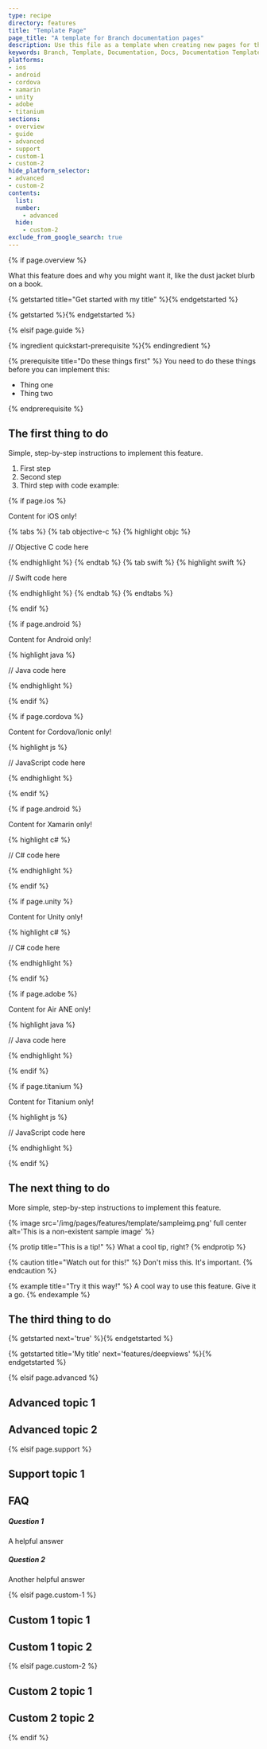 ```yaml
---
type: recipe
directory: features
title: "Template Page"
page_title: "A template for Branch documentation pages"
description: Use this file as a template when creating new pages for the Branch documentation portal.
keywords: Branch, Template, Documentation, Docs, Documentation Template,
platforms:
- ios
- android
- cordova
- xamarin
- unity
- adobe
- titanium
sections:
- overview
- guide
- advanced
- support
- custom-1
- custom-2
hide_platform_selector:
- advanced
- custom-2
contents:
  list:
  number:
    - advanced
  hide:
    - custom-2
exclude_from_google_search: true
---
```


<!--
Be sure to

	1. Fill in the correct "directory"
	2. Remove "exclude_from_google_search: true"

above before publishing!
-->

{% if page.overview %}

What this feature does and why you might want it, like the dust jacket blurb on a book.

{% getstarted title="Get started with my title" %}{% endgetstarted %}

{% getstarted %}{% endgetstarted %}

{% elsif page.guide %}

<!--Use this if the only prerequisite is integrating the SDK-->
{% ingredient quickstart-prerequisite %}{% endingredient %}

<!--Use this to specify more complex prerequisites-->
{% prerequisite title="Do these things first" %}
You need to do these things before you can implement this:

- Thing one
- Thing two

{% endprerequisite %}

## The first thing to do

Simple, step-by-step instructions to implement this feature.

1. First step
1. Second step
1. Third step with code example:

{% if page.ios %}

Content for iOS only!

{% tabs %}
{% tab objective-c %}
{% highlight objc %}

// Objective C code here

{% endhighlight %}
{% endtab %}
{% tab swift %}
{% highlight swift %}

// Swift code here

{% endhighlight %}
{% endtab %}
{% endtabs %}

{% endif %}


{% if page.android %}

Content for Android only!

{% highlight java %}

// Java code here

{% endhighlight %}

{% endif %}


{% if page.cordova %}

Content for Cordova/Ionic only!

{% highlight js %}

// JavaScript code here

{% endhighlight %}

{% endif %}


{% if page.android %}

Content for Xamarin only!

{% highlight c# %}

// C# code here

{% endhighlight %}

{% endif %}


{% if page.unity %}

Content for Unity only!

{% highlight c# %}

// C# code here

{% endhighlight %}

{% endif %}


{% if page.adobe %}

Content for Air ANE only!

{% highlight java %}

// Java code here

{% endhighlight %}

{% endif %}


{% if page.titanium %}

Content for Titanium only!

{% highlight js %}

// JavaScript code here

{% endhighlight %}

{% endif %}

## The next thing to do

More simple, step-by-step instructions to implement this feature.

{% image src='/img/pages/features/template/sampleimg.png' full center alt='This is a non-existent sample image' %}

{% protip title="This is a tip!" %}
What a cool tip, right?
{% endprotip %}

{% caution title="Watch out for this!" %}
Don't miss this. It's important.
{% endcaution %}

{% example title="Try it this way!" %}
A cool way to use this feature. Give it a go.
{% endexample %}

## The third thing to do

{% getstarted next='true' %}{% endgetstarted %}

{% getstarted title='My title' next='features/deepviews' %}{% endgetstarted %}

{% elsif page.advanced %}

## Advanced topic 1

## Advanced topic 2

{% elsif page.support %}

## Support topic 1

## FAQ

##### Question 1
A helpful answer

##### Question 2
Another helpful answer

{% elsif page.custom-1 %}

## Custom 1 topic 1

## Custom 1 topic 2

{% elsif page.custom-2 %}

## Custom 2 topic 1

## Custom 2 topic 2

{% endif %}